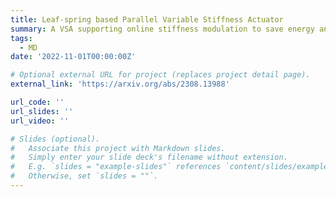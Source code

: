 ```yaml
---
title: Leaf-spring based Parallel Variable Stiffness Actuator
summary: A VSA supporting online stiffness modulation to save energy and increase joint power.
tags:
  - MD
date: '2022-11-01T00:00:00Z'

# Optional external URL for project (replaces project detail page).
external_link: 'https://arxiv.org/abs/2308.13988'

url_code: ''
url_slides: ''
url_video: ''

# Slides (optional).
#   Associate this project with Markdown slides.
#   Simply enter your slide deck's filename without extension.
#   E.g. `slides = "example-slides"` references `content/slides/example-slides.md`.
#   Otherwise, set `slides = ""`.
---
```

